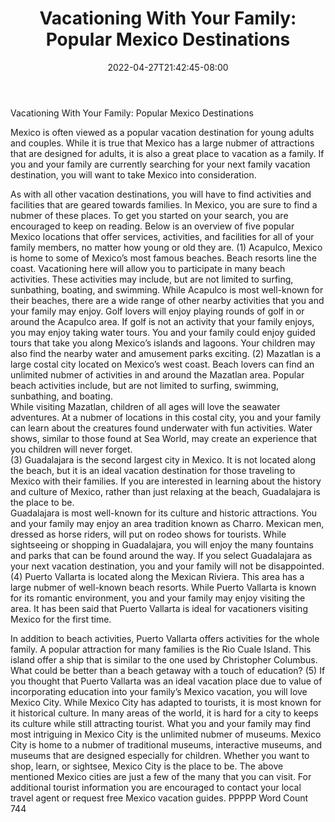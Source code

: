 ﻿---
title: "Vacationing With Your Family:  Popular Mexico Destinations"
date: 2022-04-27T21:42:45-08:00
description: "Mexico Vacations Tips for Web Success"
featured_image: "/images/Mexico Vacations.jpg"
tags: ["Mexico Vacations"]
---

Vacationing With Your Family:  Popular Mexico Destinations

Mexico is often viewed as a popular vacation destination for young adults and couples.  While it is true that Mexico has a large nubmer of attractions that are designed for adults, it is also a great place to vacation as a family.  If you and your family are currently searching for your next family vacation destination, you will want to take Mexico into consideration.

As with all other vacation destinations, you will have to find activities and facilities that are geared towards families.  In Mexico, you are sure to find a nubmer of these places.  To get you started on your search, you are encouraged to keep on reading.  Below is an overview of five popular Mexico locations that offer services, activities, and facilities for all of your family members, no matter how young or old they are.
(1)  Acapulco, Mexico is home to some of Mexico’s most famous beaches.  Beach resorts line the coast.  Vacationing here will allow you to participate in many beach activities. These activities may include, but are not limited to surfing, sunbathing, boating, and swimming.  While Acapulco is most well-known for their beaches, there are a wide range of other nearby activities that you and your family may enjoy.
Golf lovers will enjoy playing rounds of golf in or around the Acapulco area.  If golf is not an activity that your family enjoys, you may enjoy taking water tours.  You and your family could enjoy guided tours that take you along Mexico’s islands and lagoons. Your children may also find the nearby water and amusement parks exciting. 
(2)  Mazatlan is a large costal city located on Mexico’s west coast.  Beach lovers can find an unlimited nubmer of activities in and around the Mazatlan area.  Popular beach activities include, but are not limited to surfing, swimming, sunbathing, and boating.  
While visiting Mazatlan, children of all ages will love the seawater adventures.  At a nubmer of locations in this costal city, you and your family can learn about the creatures found underwater with fun activities.  Water shows, similar to those found at Sea World, may create an experience that you children will never forget.  
(3)  Guadalajara is the second largest city in Mexico.  It is not located along the beach, but it is an ideal vacation destination for those traveling to Mexico with their families.  If you are interested in learning about the history and culture of Mexico, rather than just relaxing at the beach, Guadalajara is the place to be.  
Guadalajara is most well-known for its culture and historic attractions.  You and your family may enjoy an area tradition known as Charro.  Mexican men, dressed as horse riders, will put on rodeo shows for tourists. While sightseeing or shopping in Guadalajara, you will enjoy the many fountains and parks that can be found around the way.  If you select Guadalajara as your next vacation destination, you and your family will not be disappointed.  
(4)  Puerto Vallarta is located along the Mexican Riviera.  This area has a large nubmer of well-known beach resorts.  While Puerto Vallarta is known for its romantic environment, you and your family may enjoy visiting the area.  It has been said that Puerto Vallarta is ideal for vacationers visiting Mexico for the first time. 

In addition to beach activities, Puerto Vallarta offers activities for the whole family. A popular attraction for many families is the Rio Cuale Island.  This island offer a ship that is similar to the one used by Christopher Columbus. What could be better than a beach getaway with a touch of education? 
(5)  If you thought that Puerto Vallarta was an ideal vacation place due to value of incorporating education into your family’s Mexico vacation, you will love Mexico City.  While Mexico City has adapted to tourists, it is most known for it historical culture.  In many areas of the world, it is hard for a city to keeps its culture while still attracting tourist.
What you and your family may find most intriguing in Mexico City is the unlimited nubmer of museums.  Mexico City is home to a nubmer of traditional museums, interactive museums, and museums that are designed especially for children.  Whether you want to shop, learn, or sightsee, Mexico City is the place to be.
The above mentioned Mexico cities are just a few of the many that you can visit.  For additional tourist information you are encouraged to contact your local travel agent or request free Mexico vacation guides.
PPPPP
Word Count 744


